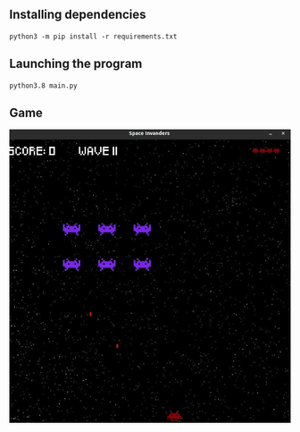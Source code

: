 ## **Installing dependencies** ##
    python3 -m pip install -r requirements.txt 

## **Launching the program** ##
    python3.8 main.py

## **Game** ##
!['game_image.jpg'](https://github.com/KonstantinS343/pygame/raw/master/readme_img/game_image.jpg)